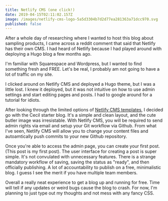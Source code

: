 ```yaml
---
title: Netlify CMS (one click!)
date: 2019-04-15T02:11:02.157Z
image: /images/netlify-cms-logo-5a5d3304b7d2d77ea281363a71dcc970.svg
published: false
---
```

After a whole day of researching where I wanted to host this blog about sampling products, I came across a reddit comment that said that Netlify has their own CMS. I had heard of Netlify because I had played around with deploying a Hugo blog a few months ago.

I'm familiar with Squarespace and Wordpress, but I wanted to find something fresh and FREE. Let's be real, I probably am not going to have a lot of traffic on my site.

I clicked around on Netlify CMS and deployed a Hugo theme, but I was a little lost. I knew it deployed, but it was not intuitive on how to use admin settings and start editing pages and posts. I had to google around for a tutorial for idiots.

After looking through the limited options of [Netlify CMS templates](https://templates.netlify.com), I decided go with the Cecil starter blog. It's a simple and clean layout, and the cute butler image was irresistable. With Netlify CMS, you will be required to send admin rights via email and setup your Git workflow via Github. From what I've seen, Netlify CMS will allow you to change your content files and autoamtically push commits to your new Github repository.

Once you're able to access the admin page, you can create your first post. (This post is my first post). The user interface for creating a post is super simple. It's not convulated with unnecessary features. There is a strange mandatory workflow of saving, saving the status as "ready", and then officially publishing. A lot of accountability to publish on a free, minimalistic blog. I guess I see the merit if you have multiple team members.

Overall a really neat experience to get a blog up and running for free. Time will tell if any updates or weird bugs cause the blog to crash. For now, I'm planning to just type out my thoughts and not mess with any fancy CSS.
